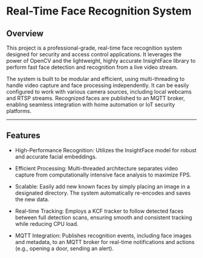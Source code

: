 # Real-Time Face Recognition System

## Overview

This project is a professional-grade, real-time face recognition system designed for security and access control applications. It leverages the power of OpenCV and the lightweight, highly accurate InsightFace library to perform fast face detection and recognition from a live video stream.

The system is built to be modular and efficient, using multi-threading to handle video capture and face processing independently. It can be easily configured to work with various camera sources, including local webcams and RTSP streams. Recognized faces are published to an MQTT broker, enabling seamless integration with home automation or IoT security platforms.

---
## Features
- High-Performance Recognition: Utilizes the InsightFace model for robust and accurate facial embeddings.

- Efficient Processing: Multi-threaded architecture separates video capture from computationally intensive face analysis to maximize FPS.

- Scalable: Easily add new known faces by simply placing an image in a designated directory. The system automatically re-encodes and saves the new data.

- Real-time Tracking: Employs a KCF tracker to follow detected faces between full detection scans, ensuring smooth and consistent tracking while reducing CPU load.

- MQTT Integration: Publishes recognition events, including face images and metadata, to an MQTT broker for real-time notifications and actions (e.g., opening a door, sending an alert).  
